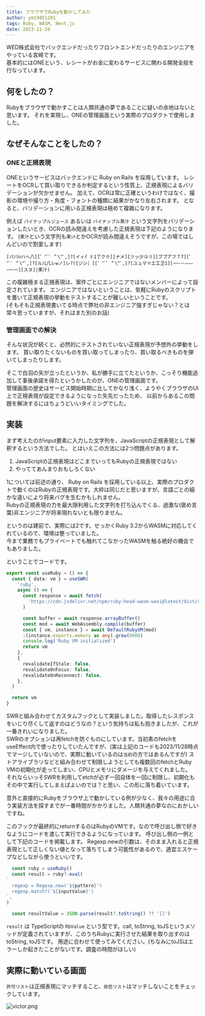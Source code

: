 ```yaml
---
title: ブラウザでRubyを動かしてみた
author: ym19851201
tags: Ruby, WASM, Next.js
date: 2023-11-28
---
```


WED株式会社でバックエンドだったりフロントエンドだったりのエンジニアをやっている宮崎です。  
基本的にはONEという、レシートがお金に変わるサービスに関わる開発全般を行なっています。


## 何をしたの？

Rubyをブラウザで動かすことは人類共通の夢であることに疑いの余地はないと思います。
それを実現し、ONEの管理画面という実際のプロダクトで使用しました。

## なぜそんなことをしたの？

### ONEと正規表現

ONEというサービスはバックエンドに Ruby on Rails を採用しています。
レシートをOCRして買い取りできるか判定するという性質上、正規表現によるバリデーションが欠かせません。
加えて、OCRは常に正確というわけではなく、撮影の環境や撮り方・角度・フォントの種類に結果がかなり左右されます。
となると、バリデーションに用いる正規表現は極めて複雑になります。

例えば `パイナップルジュース` あるいは `パイナップル果汁` という文字列をバリデーションしたいとき、OCRの読み間違えを考慮した正規表現は下記のようになります。
(`果汁`という文字列も`果ｼﾅ`とかOCRが読み間違えそうですが、この場ではしんどいので割愛します)
```
[パバnハヘ八][゜°ﾟ゛＂\"ﾞ,]?[イィ亻彳1了ク𠂊][ナメ][ツッ少斗リ][ブプアフ７7][゜°ﾟ゛＂\"ﾞ,]?[ル儿几レwノ]レ?([ジシ氵][゜°ﾟ゛＂\"ﾞ,]?[ユュマ龴エ工卫1][ー―－‒–—−一ー][スヌ]|果汁)
```

この複雑極まる正規表現は、案件ごとにエンジニアではないメンバーによって設定されています。
エンジニアではないということは、気軽にRubyのスクリプトを書いて正規表現の挙動をテストすることが難しいということです。  
(そもそも正規表現書いてる時点で弊社の非エンジニア強すぎじゃない？とは常々思っていますが、それはまた別のお話)

### 管理画面での解決

そんな状況が続くと、必然的にテストされていない正規表現が予想外の挙動をします。
買い取りたくないものを買い取ってしまったり、買い取るべきものを弾いてしまったりします。

そこで白羽の矢が立ったというか、私が勝手に立てたというか、こっそり機能追加して事後承諾を得たというかしたのが、ONEの管理画面です。  
管理画面の歴史はサービス開始時期に比してかなり浅く、ようやくブラウザのUI上で正規表現が設定できるようになった矢先だったため、
以前からあるこの問題を解決するにはちょうどいいタイミングでした。

## 実装

まず考えたのがinput要素に入力した文字列を、JavaScriptの正規表現として解釈するという方法でした。
とはいえこの方法には2つ問題点があります。

1. JavaScriptの正規表現はどこまでいってもRubyの正規表現ではない 
2. やっててあんまりおもしろくない

1については前述の通り、 Ruby on Rails を採用している以上、実際のプロダクトで動くのはRubyの正規表現です。大枠は同じだと思いますが、言語ごとの細かな違いにより将来バグを生むかもしれません。  
Rubyの正規表現の力を最大限利用した文字列を打ち込んでくる、過激な(褒め言葉)非エンジニアが将来現れないとも限りません。

というのは建前で、実際には2です。せっかくRuby 3.2からWASMに対応してくれているので、環境は整っていました。  
今まで業務でもプライベートでも触れてこなかったWASMを触る絶好の機会でもありました。

ということでコードです。

```typescript
export const useRuby = () => {
  const { data: vm } = useSWR(
    'ruby',
    async () => {
      const response = await fetch(
        'https://cdn.jsdelivr.net/npm/ruby-head-wasm-wasi@latest/dist/ruby.wasm',
      )

      const buffer = await response.arrayBuffer()
      const mod = await WebAssembly.compile(buffer)
      const { vm, instance } = await DefaultRubyVM(mod)
      ;(instance.exports.memory as any).grow(9000)
      console.log('Ruby VM initialized')
      return vm
    },
    {
      revalidateIfStale: false,
      revalidateOnFocus: false,
      revalidateOnReconnect: false,
    },
  )

  return vm
}
```

SWRと組み合わせてカスタムフックとして実装しました。取得したレスポンスをいじり尽くして返すのはどうなの？という気持ちは私も抱きましたが、これが一番きれいになりました。  
SWRのオプションは再fetchを防ぐものにしています。当初素のfetchをuseEffect内で使ったりしていたんですが、(実は上記のコードも2023/11/28時点でマージしていないので、実際に動いているのは`当初`の方ではあるんですが)
ストアライブラリなどと組み合わせて制限しようとしても複数回のfetchとRuby VMの初期化が走ってしまい、CPUとメモリにダメージを与えてくれました。  
それならいっそSWRを利用してetchが必ず一回自体を一回に制限し、初期化もその中で実行してしまえばよいのでは？と思い、この形に落ち着いています。

意外と直接的にRubyをブラウザ上で動かしている例が少なく、我々の用途に合う実装方法を探すまでが一番時間がかかりました。人類共通の夢なのにおかしいですね。

このフックが最終的にreturnするのはRubyのVMです。なので呼び出し側で好きなようにコードを渡して実行できるようになっています。
呼び出し側の一例として下記のコードを掲載します。
Regexp.newの引数は、そのまま入れると正規表現として正しくない値となって落ちてしまう可能性があるので、適宜エスケープなどしながら使うといいです。

```typescript
  const ruby = useRuby()
  const result = ruby?.eval(
`
  regexp = Regexp.new('${pattern}')
  regexp.match?('${inputValue}')
`,
)

  const resultValue = JSON.parse(result?.toString() ?? '[]')
```

`result` は TypeScriptの `RbValue` という型です。call, toString, toJSというメソッドが定義されていますが、このうちRubyに実行させた結果を取り出すのはtoString, toJSです。
用途に合わせて使ってみてください。(ちなみにtoJSはエラーしか起きたことがないです。調査の時間がほしい)


## 実際に動いている画面

`許可リスト`は正規表現にマッチすること、`拒否リスト`はマッチしないことをチェックしています。

![victor.png](</content/20231128-ruby-wasm/victor.png>)
